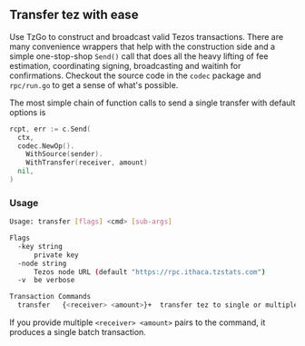 ## Transfer tez with ease

Use TzGo to construct and broadcast valid Tezos transactions. There are many convenience wrappers that help with the construction side and a simple one-stop-shop `Send()` call that does all the heavy lifting of fee estimation, coordinating signing, broadcasting and waitinh for confirmations. Checkout the source code in the `codec` package and `rpc/run.go` to get a sense of what's possible.

The most simple chain of function calls to send a single transfer with default options is

```go
rcpt, err := c.Send(
  ctx,
  codec.NewOp().
    WithSource(sender).
    WithTransfer(receiver, amount)
  nil,
)
```

### Usage

```sh
Usage: transfer [flags] <cmd> [sub-args]

Flags
  -key string
      private key
  -node string
      Tezos node URL (default "https://rpc.ithaca.tzstats.com")
  -v  be verbose

Transaction Commands
  transfer   {<receiver> <amount>}+  transfer tez to single or multiple receiver(s)
```

If you provide multiple `<receiver> <amount>` pairs to the command, it produces a single batch transaction.